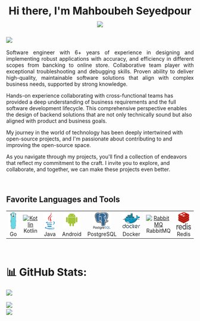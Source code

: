<h1 align="center">Hi there, I'm Mahboubeh Seyedpour<img
src="https://github.com/blackcater/blackcater/raw/main/images/Hi.gif" height="32" /></h1>

<a href="mailto:mahboobeh.seyedpour@gmail.com">
  <img src="https://github.com/blackcater/blackcater/raw/main/images/social-gmail.svg" height="40" />
</a>

<!--
  - :office: &nbsp;I'm currently working at **..**
  - 
-->

<p align="justify">
Software engineer with 6+ years of experience in designing and implementing robust applications with accuracy, and efficiency in different scopes from bancking to online store. Collaborative team player with exceptional troubleshooting and debugging skills. Proven ability to deliver high-quality, maintainable software solutions that align with complex business needs, supported by strong knowledge.

Hands-on experience collaborating with cross-functional teams has provided a deep understanding of business requirements and the full software development lifecycle. This comprehensive perspective enables the design of backend solutions that are not only technically sound but also aligned with product and business goals.  

My journey in the world of technology has been deeply intertwined with open-source projects, and I'm passionate about contributing to and improving the open-source space.

As you navigate through my projects, you'll find a collection of endeavors that reflect my commitment to the craft. I invite you to explore, and collaborate, and together, we can make these projects even better.

<!--Thank you for visiting, and I look forward to our shared journey of innovation and code excellence. -->
</p>

<br>

<h2 align="left">Favorite Languages and Tools</h2>

<table>
  <tr>
    <td align="center" width="96">
      <a href="go">
        <img src="https://raw.githubusercontent.com/devicons/devicon/master/icons/go/go-original.svg" width="48" height="48" alt="Golang" />
      </a>
      <br>Go
    </td>
    <td align="center" width="96">
      <a href="kotlin">
        <img src="https://www.vectorlogo.zone/logos/kotlinlang/kotlinlang-icon.svg" width="48" height="48" alt="Kotlin" />
      </a>
      <br>Kotlin
    </td>
    <td align="center" width="96">
      <a href="java">
        <img src="https://raw.githubusercontent.com/devicons/devicon/master/icons/java/java-original.svg" width="48" height="48" alt="Java" />
      </a>
      <br>Java
    </td>
    <td align="center" width="96">
      <a href="android">
        <img src="https://raw.githubusercontent.com/devicons/devicon/master/icons/android/android-original-wordmark.svg" width="48" height="48" alt="Android" />
      </a>
      <br>Android
    </td>
    <td align="center" width="96">
      <a href="postgresql" >
        <img src="https://raw.githubusercontent.com/devicons/devicon/master/icons/postgresql/postgresql-original-wordmark.svg" width="48" height="48" alt="PostgreSQL" />
      </a>
      <br>PostgreSQL
    </td>
    <td align="center" width="96"> 
      <a href="docker" >
        <img src="https://raw.githubusercontent.com/devicons/devicon/master/icons/docker/docker-original-wordmark.svg" width="48" height="48" alt="Docker" />
      </a>
      <br>Docker
    </td>
    <td align="center"  width="96">
      <a href="rabbitmq">
        <img src="https://www.vectorlogo.zone/logos/rabbitmq/rabbitmq-icon.svg" width="48" height="48" alt="RabbitMQ" />
      </a>
      <br>RabbitMQ
    </td>
    <td align="center" width="96">
      <a href="redis" >
        <img src="https://raw.githubusercontent.com/devicons/devicon/master/icons/redis/redis-original-wordmark.svg" width="48" height="48" alt="Redis" />
      </a>
      <br>Redis
    </td>
  </tr>
</table>

<br>

# 📊 GitHub Stats:
![](https://github-readme-stats.vercel.app/api?username=MahboubehSeyedpour&theme=dark&hide_border=false&include_all_commits=true&count_private=true)<br/> 
  <!-- [![](https://github-readme-stats.vercel.app/api?username=MahboubehSeyedpour&show_icons=true&include_all_commits=true&theme=tokyonight&count_private=true&line_height=40&cache_seconds=10800)](https://github.com/MahboubehSeyedpour/MahboubehSeyedpour)</br> -->
![](https://github-readme-streak-stats.herokuapp.com/?user=MahboubehSeyedpour&theme=dark&hide_border=false)<br/>
![](https://github-readme-stats.vercel.app/api/top-langs/?username=MahboubehSeyedpour&theme=dark&hide_border=false&include_all_commits=false&count_private=false&layout=compact)
 

<!--
**MahboubehSeyedpour/MahboubehSeyedpour** is a ✨ _special_ ✨ repository because its `README.md` (this file) appears on your GitHub profile.

Here are some ideas to get you started:

- 🔭 I’m currently working on ...
- 🌱 I’m currently learning ...
- 👯 I’m looking to collaborate on ...
- 🤔 I’m looking for help with ...
- 💬 Ask me about ...
- 📫 How to reach me: ...
- 😄 Pronouns: ...
- ⚡ Fun fact: ...
-->
